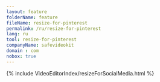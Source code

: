 ```yaml
---
layout: feature
folderName: feature
fileName: resize-for-pinterest
permalink: /ru/resize-for-pinterest
lang: ru
tool: resize-for-pinterest
companyName: safevideokit
domain : com
nobox: true
---
```


{% include VideoEditorIndex/resizeForSocialMedia.html %}

   